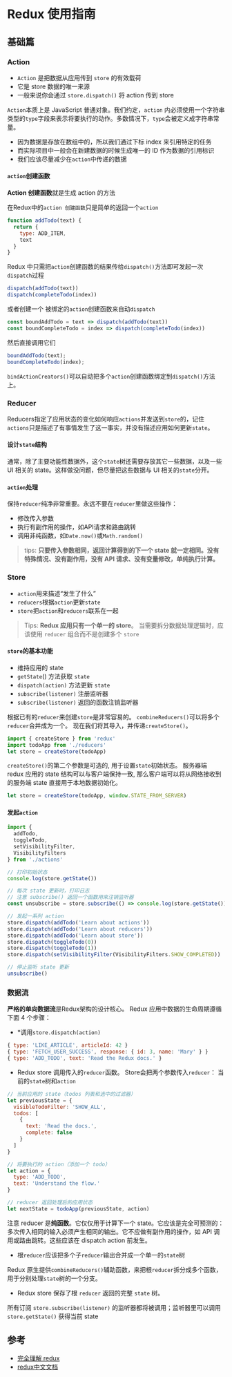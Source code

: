 # Redux 使用指南

## 基础篇

### Action

* `Action` 是把数据从应用传到 `store` 的有效载荷
* 它是 store 数据的唯一来源
* 一般来说你会通过 `store.dispatch()` 将 action 传到 store

`Action`本质上是 JavaScript 普通对象。我们约定，`action` 内必须使用一个字符串类型的`type`字段来表示将要执行的动作。多数情况下，`type`会被定义成字符串常量。

* 因为数据是存放在数组中的，所以我们通过下标 index 来引用特定的任务
* 而实际项目中一般会在新建数据的时候生成唯一的 ID 作为数据的引用标识
* 我们应该尽量减少在`action`中传递的数据

#### `action`创建函数

**Action 创建函数**就是生成 action 的方法

在Redux中的`action 创建函数`只是简单的返回一个`action`

```js
function addTodo(text) {
  return {
    type: ADD_ITEM,
    text
  }
}
```

Redux 中只需把`action`创建函数的结果传给`dispatch()`方法即可发起一次`dispatch`过程

```js
dispatch(addTodo(text))
dispatch(completeTodo(index))
```

或者创建一个 被绑定的`action`创建函数来自动`dispatch`

```js
const boundAddTodo = text => dispatch(addTodo(text))
const boundCompleteTodo = index => dispatch(completeTodo(index))
```

然后直接调用它们

```js
boundAddTodo(text);
boundCompleteTodo(index);
```

`bindActionCreators()`可以自动把多个`action`创建函数绑定到`dispatch()`方法上。

### Reducer

Reducers指定了应用状态的变化如何响应`actions`并发送到`store`的，记住`actions`只是描述了有事情发生了这一事实，并没有描述应用如何更新`state`。

#### 设计`state`结构

通常，除了主要功能性数据外，这个`state`树还需要存放其它一些数据，以及一些 UI 相关的 state。这样做没问题，但尽量把这些数据与 UI 相关的`state`分开。

#### `action`处理

保持`reducer`纯净非常重要。永远不要在`reducer`里做这些操作：

* 修改传入参数
* 执行有副作用的操作，如API请求和路由跳转
* 调用非纯函数，如`Date.now()`或`Math.random()`

> tips:
> **只要传入参数相同，返回计算得到的下一个 state 就一定相同。没有特殊情况、没有副作用，没有 API 请求、没有变量修改，单纯执行计算。**

### Store

* `action`用来描述“发生了什么”
* `reducers`根据`action`更新`state`
* `store`把`action`和`reducers`联系在一起

> Tips:
> **Redux 应用只有一个单一的 store**。
> 当需要拆分数据处理逻辑时，应该使用 `reducer` 组合而不是创建多个 `store`

#### `store`的基本功能

* 维持应用的 state
* `getState`() 方法获取 `state`
* `dispatch(action)` 方法更新 `state`
* `subscribe(listener)` 注册监听器
* `subscribe(listener)` 返回的函数注销监听器

根据已有的`reducer`来创建`store`是非常容易的。
`combineReducers()`可以将多个`reducer`合并成为一个。
现在我们将其导入，并传递`createStore()`。

```js
import { createStore } from 'redux'
import todoApp from './reducers'
let store = createStore(todoApp)
```

`createStore()`的第二个参数是可选的, 用于设置`state`初始状态。
服务器端 redux 应用的 state 结构可以与客户端保持一致, 那么客户端可以将从网络接收到的服务端 state 直接用于本地数据初始化。

```js
let store = createStore(todoApp, window.STATE_FROM_SERVER)
```

#### 发起`action`

```js
import {
  addTodo,
  toggleTodo,
  setVisibilityFilter,
  VisibilityFilters
} from './actions'

// 打印初始状态
console.log(store.getState())

// 每次 state 更新时，打印日志
// 注意 subscribe() 返回一个函数用来注销监听器
const unsubscribe = store.subscribe(() => console.log(store.getState()))

// 发起一系列 action
store.dispatch(addTodo('Learn about actions'))
store.dispatch(addTodo('Learn about reducers'))
store.dispatch(addTodo('Learn about store'))
store.dispatch(toggleTodo(0))
store.dispatch(toggleTodo(1))
store.dispatch(setVisibilityFilter(VisibilityFilters.SHOW_COMPLETED))

// 停止监听 state 更新
unsubscribe()
```

### 数据流

**严格的单向数据流**是Redux架构的设计核心。
Redux 应用中数据的生命周期遵循下面 4 个步骤：

* *调用`store.dispatch(action)`

```js
{ type: 'LIKE_ARTICLE', articleId: 42 }
{ type: 'FETCH_USER_SUCCESS', response: { id: 3, name: 'Mary' } }
{ type: 'ADD_TODO', text: 'Read the Redux docs.' }
```

* Redux store 调用传入的`reducer`函数。
Store会把两个参数传入`reducer`： 当前的`state`树和`action`

```js
// 当前应用的 state（todos 列表和选中的过滤器）
let previousState = {
  visibleTodoFilter: 'SHOW_ALL',
  todos: [
    {
      text: 'Read the docs.',
      complete: false
    }
  ]
}

// 将要执行的 action（添加一个 todo）
let action = {
  type: 'ADD_TODO',
  text: 'Understand the flow.'
}

// reducer 返回处理后的应用状态
let nextState = todoApp(previousState, action)
```

注意 reducer 是**纯函数**。它仅仅用于计算下一个 state。它应该是完全可预测的：多次传入相同的输入必须产生相同的输出。它不应做有副作用的操作，如 API 调用或路由跳转。这些应该在 dispatch action 前发生。

* 根`reducer`应该把多个子`reducer`输出合并成一个单一的`state`树

Redux 原生提供`combineReducers()`辅助函数，来把根`reducer`拆分成多个函数，用于分别处理`state`树的一个分支。

* Redux store 保存了根 `reducer` 返回的完整 `state` 树。

所有订阅 `store.subscribe(listener)` 的监听器都将被调用；监听器里可以调用 `store.getState()` 获得当前 state

## 参考

* [完全理解 redux](https://github.com/brickspert/blog/issues/22)
* [redux中文文档](http://cn.redux.js.org/docs/introduction)
